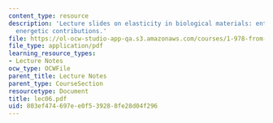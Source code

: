 ```yaml
---
content_type: resource
description: 'Lecture slides on elasticity in biological materials: entropic versus
  energetic contributions.'
file: https://ol-ocw-studio-app-qa.s3.amazonaws.com/courses/1-978-from-nano-to-macro-introduction-to-atomistic-modeling-techniques-january-iap-2007/803ef474697ee0f539288fe28d04f296_lec06.pdf
file_type: application/pdf
learning_resource_types:
- Lecture Notes
ocw_type: OCWFile
parent_title: Lecture Notes
parent_type: CourseSection
resourcetype: Document
title: lec06.pdf
uid: 803ef474-697e-e0f5-3928-8fe28d04f296
---
```

